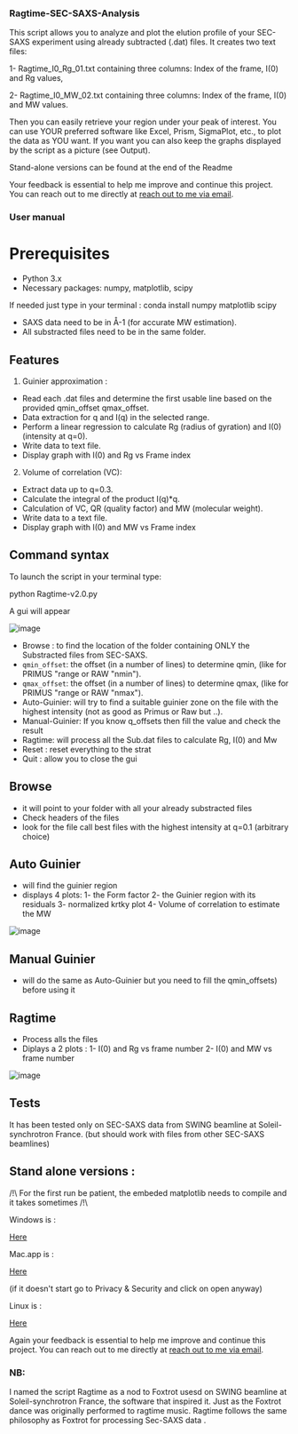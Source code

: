 ### Ragtime-SEC-SAXS-Analysis

This script allows you to analyze and plot the elution profile of your SEC-SAXS experiment using already subtracted (.dat) files.
It creates two text files:

1- Ragtime_I0_Rg_01.txt containing three columns: Index of the frame, I(0) and Rg values,

2- Ragtime_I0_MW_02.txt containing three columns: Index of the frame, I(0) and MW values.

Then you can easily retrieve your region under your peak of interest.
You can use YOUR preferred software like Excel, Prism, SigmaPlot, etc., to plot the data as YOU want. 
If you want you can also keep the graphs displayed by the script as a picture (see Output).

Stand-alone versions can be found at the end of the Readme

Your feedback is essential to help me improve and continue this project. 
You can reach out to me directly at [reach out to me via email](jean-marie.bourhis@univ-grenoble-alpes.fr).

### User manual
# Prerequisites
   - Python 3.x
   - Necessary packages: numpy, matplotlib, scipy
     
If needed just type in your terminal :
conda install numpy matplotlib scipy 
        
   - SAXS data need to be in Å-1 (for accurate MW estimation).
   - All substracted files need to be in the same folder. 


## Features
 1. Guinier approximation :
 - Read each .dat files and determine the first usable line based on the provided qmin_offset qmax_offset.
 - Data extraction for q and I(q) in the selected range.
 - Perform a linear regression to calculate Rg (radius of gyration) and I(0) (intensity at q=0).
 - Write data to text file.
 - Display graph with I(0) and Rg vs Frame index

 2. Volume of correlation (VC):
 - Extract data up to q=0.3.
 - Calculate the integral of the product I(q)*q.
 - Calculation of VC, QR (quality factor) and MW (molecular weight).
 - Write data to a text file.
 - Display graph with I(0) and MW vs Frame index


## Command syntax
To launch the script in your terminal type:

 python Ragtime-v2.0.py

A gui will appear 

![image](https://github.com/user-attachments/assets/e15e642a-2e23-41b8-8d5d-e5abfbde30b6)


   - Browse :  to find the location of the folder containing ONLY the Substracted files from SEC-SAXS.
   - `qmin_offset`: the offset (in a number of lines) to determine qmin, (like for PRIMUS "range or RAW "nmin").
   - `qmax_offset`: the offset (in a number of lines) to determine qmax, (like for PRIMUS "range or RAW "nmax").
   - Auto-Guinier: will try to find a suitable guinier zone on the file with the highest intensity (not as good as Primus or Raw but ..).
   - Manual-Guinier: If you know q_offsets then fill the value and check the result
   - Ragtime: will process all the Sub.dat files to calculate Rg, I(0) and Mw
   - Reset : reset everything to the strat
   - Quit : allow you to close the gui
     
## Browse

   - it will point to your folder with all your already substracted files
   - Check headers of the files
   - look for the file call best files with the highest intensity at q=0.1 (arbitrary choice)
     
## Auto Guinier 

   - will  find the guinier region
   - displays 4 plots:  1- the Form factor
                       2- the Guinier region with its residuals
                       3- normalized krtky plot
                       4- Volume of correlation to estimate the MW

![image](https://github.com/user-attachments/assets/852d89e8-67fe-47fd-b32e-0e990912a0e7)

     
## Manual Guinier 
   - will do the same as Auto-Guinier but you need to fill the qmin_offsets) before using it

## Ragtime

- Process alls the files
- Diplays a 2 plots : 1- I(0) and Rg vs frame number
                      2- I(0) and MW vs frame number

![image](https://github.com/user-attachments/assets/7381ac6b-af85-4253-9f3e-8ada251f717f)

 
## Tests
It has been tested only on SEC-SAXS data from SWING beamline at Soleil-synchrotron France.
(but should work with files from other SEC-SAXS beamlines)

## Stand alone versions :
/!\ For the first run be patient, the embeded matplotlib needs to compile and it takes sometimes /!\

Windows is  :

[Here](https://cloud.univ-grenoble-alpes.fr/s/Rcw7yppnje9aByY)

Mac.app is :   

[Here](https://cloud.univ-grenoble-alpes.fr/s/XrtLd6Cd32Jmeyx)

(if it doesn't start go to Privacy & Security and click on open anyway)

Linux is :

[Here](https://cloud.univ-grenoble-alpes.fr/s/JBXbj5Tca3fefj3)

Again your feedback is essential to help me improve and continue this project. 
You can reach out to me directly at [reach out to me via email](jean-marie.bourhis@univ-grenoble-alpes.fr).


### NB: 
   I named the script Ragtime as a nod to Foxtrot usesd on SWING beamline at Soleil-synchrotron France, the software that inspired it. Just as the Foxtrot dance was originally performed to ragtime music. Ragtime follows the same philosophy as Foxtrot for processing Sec-SAXS data .

